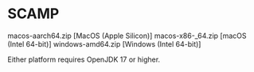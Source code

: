 # SCAMP
macos-aarch64.zip [MacOS (Apple Silicon)]
macos-x86-_64.zip [macOS (Intel 64-bit)]
windows-amd64.zip [Windows (Intel 64-bit)]

Either platform requires OpenJDK 17 or higher.
